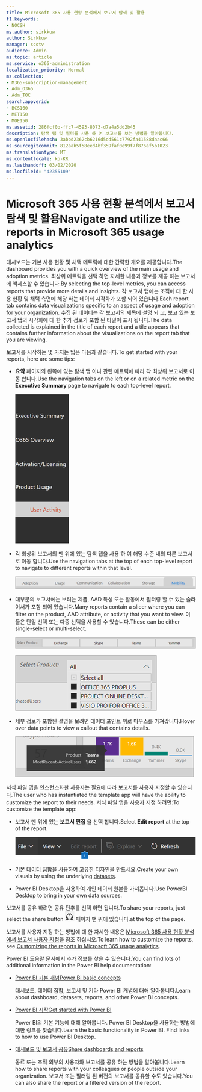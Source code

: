 ```yaml
---
title: Microsoft 365 사용 현황 분석에서 보고서 탐색 및 활용
f1.keywords:
- NOCSH
ms.author: sirkkuw
author: Sirkkuw
manager: scotv
audience: Admin
ms.topic: article
ms.service: o365-administration
localization_priority: Normal
ms.collection:
- M365-subscription-management
- Adm_O365
- Adm_TOC
search.appverid:
- BCS160
- MET150
- MOE150
ms.assetid: 286fcf0b-ffc7-4593-8073-d7a4a5dd2b45
description: 탐색 탭 및 필터를 사용 하 여 보고서를 보는 방법을 알아봅니다.
ms.openlocfilehash: 3abbd2362cb6216d5dd561c7792fa41588daac66
ms.sourcegitcommit: 812aab5f58eed4bf359faf0e99f7f876af5b1023
ms.translationtype: MT
ms.contentlocale: ko-KR
ms.lasthandoff: 03/02/2020
ms.locfileid: "42355109"
---
```

# <a name="navigate-and-utilize-the-reports-in-microsoft-365-usage-analytics"></a><span data-ttu-id="1b160-103">Microsoft 365 사용 현황 분석에서 보고서 탐색 및 활용</span><span class="sxs-lookup"><span data-stu-id="1b160-103">Navigate and utilize the reports in Microsoft 365 usage analytics</span></span>

<span data-ttu-id="1b160-104">대시보드는 기본 사용 현황 및 채택 메트릭에 대한 간략한 개요를 제공합니다.</span><span class="sxs-lookup"><span data-stu-id="1b160-104">The dashboard provides you with a quick overview of the main usage and adoption metrics.</span></span> <span data-ttu-id="1b160-105">최상위 메트릭을 선택 하면 자세한 내용과 정보를 제공 하는 보고서에 액세스할 수 있습니다.</span><span class="sxs-lookup"><span data-stu-id="1b160-105">By selecting the top-level metrics, you can access reports that provide more details and insights.</span></span> <span data-ttu-id="1b160-106">각 보고서 탭에는 조직에 대 한 사용 현황 및 채택 측면에 해당 하는 데이터 시각화가 포함 되어 있습니다.</span><span class="sxs-lookup"><span data-stu-id="1b160-106">Each report tab contains data visualizations specific to an aspect of usage and adoption for your organization.</span></span> <span data-ttu-id="1b160-107">수집 된 데이터는 각 보고서의 제목에 설명 되 고, 보고 있는 보고서 탭의 시각화에 대 한 추가 정보가 포함 된 타일이 표시 됩니다.</span><span class="sxs-lookup"><span data-stu-id="1b160-107">The data collected is explained in the title of each report and a tile appears that contains further information about the visualizations on the report tab that you are viewing.</span></span>

<span data-ttu-id="1b160-108">보고서를 시작하는 몇 가지는 팁은 다음과 같습니다.</span><span class="sxs-lookup"><span data-stu-id="1b160-108">To get started with your reports, here are some tips:</span></span>

- <span data-ttu-id="1b160-109">**요약** 페이지의 왼쪽에 있는 탐색 탭 이나 관련 메트릭에 따라 각 최상위 보고서로 이동 합니다.</span><span class="sxs-lookup"><span data-stu-id="1b160-109">Use the navigation tabs on the left or on a related metric on the **Executive Summary** page to navigate to each top-level report.</span></span>

    ![왼쪽의 탐색 탭을 표시 합니다.](../../media/navigate-usage-analytics1.png)

- <span data-ttu-id="1b160-111">각 최상위 보고서의 맨 위에 있는 탐색 탭을 사용 하 여 해당 수준 내의 다른 보고서로 이동 합니다.</span><span class="sxs-lookup"><span data-stu-id="1b160-111">Use the navigation tabs at the top of each top-level report to navigate to different reports within that level.</span></span>

    ![각 보고서의 맨 위에 탐색 탭 표시](../../media/navigate-usage-analytics2.png)

- <span data-ttu-id="1b160-113">대부분의 보고서에는 보려는 제품, AAD 특성 또는 활동에서 필터링 할 수 있는 슬라이서가 포함 되어 있습니다.</span><span class="sxs-lookup"><span data-stu-id="1b160-113">Many reports contain a slicer where you can filter on the product, AAD attribute, or activity that you want to view.</span></span> <span data-ttu-id="1b160-114">이 둘은 단일 선택 또는 다중 선택을 사용할 수 있습니다.</span><span class="sxs-lookup"><span data-stu-id="1b160-114">These can be either single-select or multi-select.</span></span>

    ![슬라이서 표시](../../media/navigate-usage-analytics3.png)

    ![슬라이서 표시](../../media/navigate-usage-analytics4.png)


- <span data-ttu-id="1b160-117">세부 정보가 포함된 설명을 보려면 데이터 포인트 위로 마우스를 가져갑니다.</span><span class="sxs-lookup"><span data-stu-id="1b160-117">Hover over data points to view a callout that contains details.</span></span>

    ![가리키기 예제 표시](../../media/navigate-usage-analytics6.png)

<span data-ttu-id="1b160-119">서식 파일 앱을 인스턴스화한 사용자는 필요에 따라 보고서를 사용자 지정할 수 있습니다.</span><span class="sxs-lookup"><span data-stu-id="1b160-119">The user who has instantiated the template app will have the ability to customize the report to their needs.</span></span> <span data-ttu-id="1b160-120">서식 파일 앱을 사용자 지정 하려면:</span><span class="sxs-lookup"><span data-stu-id="1b160-120">To customize the template app:</span></span>

- <span data-ttu-id="1b160-121">보고서 맨 위에 있는 **보고서 편집** 을 선택 합니다.</span><span class="sxs-lookup"><span data-stu-id="1b160-121">Select **Edit report** at the top of the report.</span></span>

    ![편집 보고서 표시](../../media/navigate-usage-analytics7.png)


- <span data-ttu-id="1b160-123">기본 [데이터 집합](usage-analytics-data-model.md)을 사용하여 고유한 디자인을 만드세요.</span><span class="sxs-lookup"><span data-stu-id="1b160-123">Create your own visuals by using the underlying [datasets](usage-analytics-data-model.md).</span></span>

- <span data-ttu-id="1b160-124">Power BI Desktop을 사용하여 개인 데이터 원본을 가져옵니다.</span><span class="sxs-lookup"><span data-stu-id="1b160-124">Use PowerBI Desktop to bring in your own data sources.</span></span>

<span data-ttu-id="1b160-125">보고서를 공유 하려면 공유 단추를 선택 하면 됩니다.</span><span class="sxs-lookup"><span data-stu-id="1b160-125">To share your reports, just select the share button</span></span> ![Power BI Share icon](../../media/dbb0569d-2013-4f9d-ab9d-d01b09631b92.png) <span data-ttu-id="1b160-127">페이지 맨 위에 있습니다.</span><span class="sxs-lookup"><span data-stu-id="1b160-127">at the top of the page.</span></span>

<span data-ttu-id="1b160-128">보고서를 사용자 지정 하는 방법에 대 한 자세한 내용은 [Microsoft 365 사용 현황 분석에서 보고서 사용자 지정](customize-reports.md)을 참조 하십시오.</span><span class="sxs-lookup"><span data-stu-id="1b160-128">To learn how to customize the reports, see [Customizing the reports in Microsoft 365 usage analytics](customize-reports.md).</span></span>

<span data-ttu-id="1b160-129">Power BI 도움말 문서에서 추가 정보를 찾을 수 있습니다.</span><span class="sxs-lookup"><span data-stu-id="1b160-129">You can find lots of additional information in the Power BI help documentation:</span></span>

- [<span data-ttu-id="1b160-130">Power BI 기본 개념</span><span class="sxs-lookup"><span data-stu-id="1b160-130">Power BI basic concepts</span></span>](https://docs.microsoft.com/power-bi/service-basic-concepts)

    <span data-ttu-id="1b160-131">대시보드, 데이터 집합, 보고서 및 기타 Power BI 개념에 대해 알아봅니다.</span><span class="sxs-lookup"><span data-stu-id="1b160-131">Learn about dashboard, datasets, reports, and other Power BI concepts.</span></span>

- [<span data-ttu-id="1b160-132">Power BI 시작</span><span class="sxs-lookup"><span data-stu-id="1b160-132">Get started with Power BI</span></span>](https://docs.microsoft.com/power-bi/service-get-started?wt.mc_id=O365_Reports_PBI_contentpack)

    <span data-ttu-id="1b160-p104">Power BI의 기본 기능에 대해 알아봅니다. Power BI Desktop을 사용하는 방법에 대한 링크를 찾습니다.</span><span class="sxs-lookup"><span data-stu-id="1b160-p104">Learn the basic functionality in Power BI. Find links to how to use Power BI Desktop.</span></span>

- [<span data-ttu-id="1b160-135">대시보드 및 보고서 공유</span><span class="sxs-lookup"><span data-stu-id="1b160-135">Share dashboards and reports</span></span>](https://docs.microsoft.com/power-bi/service-share-dashboards)

    <span data-ttu-id="1b160-136">동료 또는 조직 외부의 사용자와 보고서를 공유 하는 방법을 알아봅니다.</span><span class="sxs-lookup"><span data-stu-id="1b160-136">Learn how to share reports with your colleagues or people outside your organization.</span></span> <span data-ttu-id="1b160-137">보고서 또는 필터링 된 버전의 보고서를 공유할 수도 있습니다.</span><span class="sxs-lookup"><span data-stu-id="1b160-137">You can also share the report or a filtered version of the report.</span></span>
